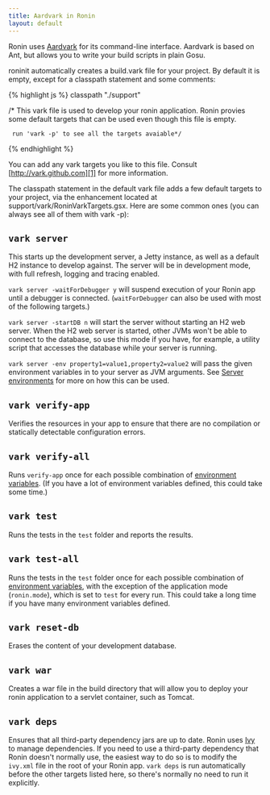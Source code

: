 ```yaml
---
title: Aardvark in Ronin
layout: default
---
```


Ronin uses [Aardvark][1] for its command-line interface. Aardvark is based on Ant, but allows you to write your build scripts in plain Gosu.

roninit automatically creates a build.vark file for your project. By default it is empty, except for a classpath statement and some comments:

{% highlight js %}
  classpath "./support"

  /* This vark file is used to develop your ronin application.  Ronin provies
     some default targets that can be used even though this file is empty.
  
     run 'vark -p' to see all the targets avaiable*/
{% endhighlight %}

You can add any vark targets you like to this file. Consult [http://vark.github.com][1] for more information.

The classpath statement in the default vark file adds a few default targets to your project, via the enhancement located at support/vark/RoninVarkTargets.gsx. Here are some common ones (you can always see all of them with vark -p):

## `vark server`
This starts up the development server, a Jetty instance, as well as a default H2 instance 
to develop against. The server will be in development mode, with full refresh, logging 
and tracing enabled.  

`vark server -waitForDebugger y` will suspend execution of your Ronin
app until a debugger is connected.  (`waitForDebugger` can also be used with most of the following
targets.)

`vark server -startDB n` will start the server without starting an H2 web server.  When the
H2 web server is started, other JVMs won't be able to connect to the database, so use this
mode if you have, for example, a utility script that accesses the database while your
server is running.

`vark server -env property1=value1,property2=value2` will pass the given environment variables
in to your server as JVM arguments.  See [Server environments](Environments.html) for more on
how this can be used.

## `vark verify-app`
Verifies the resources in your app to ensure that there are no compilation or statically detectable configuration errors.

## `vark verify-all`
Runs `verify-app` once for each possible combination of [environment variables](Environments.html).
(If you have a lot of environment variables defined, this could take some time.)

## `vark test`
Runs the tests in the `test` folder and reports the results.

## `vark test-all`
Runs the tests in the `test` folder once for each possible combination of [environment variables](Environments.html),
with the exception of the application mode (`ronin.mode`), which is set to `test` for every run.  This could
take a long time if you have many environment variables defined.

## `vark reset-db`
Erases the content of your development database.

## `vark war`
Creates a war file in the build directory that will allow you to deploy your ronin application to a servlet container, such as Tomcat.

## `vark deps`
Ensures that all third-party dependency jars are up to date.  Ronin uses [Ivy][2] to manage dependencies.  If you need to use a third-party dependency that Ronin doesn't normally use, the easiest way to do so is to modify the `ivy.xml` file in the root of your Ronin app.  `vark deps` is run automatically before the other targets listed here, so there's normally no need to run it explicitly.

   [1]: http://vark.github.com
   [2]: http://ant.apache.org/ivy/